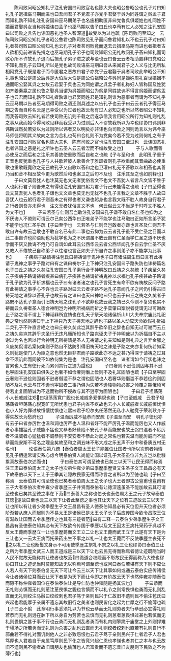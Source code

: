 <!-- { "loadSidebar": true } -->
　　陈司败问昭公知礼乎注孔安国曰司败官名也陈大夫也昭公鲁昭公也孔子对曰知礼孔子退揖巫马期而进也曰吾闻君子不党君子亦党乎君娶于呉为同姓谓之呉孟子君而知礼孰不知礼注孔安国曰巫马期弟子也名施相助匿非曰党鲁呉俱姬姓也礼同姓不婚而君娶呉女当称呉姬讳曰孟子也巫马期以告子曰丘也幸苟有过人必知之注孔安国曰以司败之言告也讳国恶礼也圣人智深道故受以为过也疏【陈司败问至知之　云陈司败问昭公知礼乎者昭公鲁君也陈司败见孔子而问鲁君知礼以不也云孔子对曰知礼者荅司败曰昭公稠知礼也云孔子对者荅司败竟而退去云揖巫马期而进也者揖者古人欲相见前进皆先揖之也巫马期孔子弟子也司败知昭公无礼故问孔子荅曰知礼而司败心所不许故孔子退而后揖孔子弟子进之欲与语也云曰吾云云者相助匿非曰党昭公不知礼而孔子云知礼所以是党也故司败语巫马期曰吾从来闻君子之人义与比无所私相阿党孔子既是君子而今匿君之恶故曰君子亦党乎云君娶于呉者司败此举昭公不知礼事也昭公是周公后呉是大伯后大伯是周公伯祖昭公与呉同是姬姓周礼百世婚姻不通而昭公娶其呉之女故云君娶于呉也云为同姓谓之呉孟子者礼称妇人皆称国及姓犹如齐姜秦嬴之属也鲁之娶呉当谓为呉姬而昭公为呉是同姓故讳不得言呉姬而谓呉孟子也云君而知礼孰不知礼者孰谁也君娶同姓君是知礼则谁为恶事者而谓为不知礼乎云巫马期以告者巫马期得司败之语还则具述之以告孔子也云子曰云云者孔子得巫马期之告而自称名云是己幸受以为过者也故云苟有过人必知之也所以然者昭公不知礼而我荅司败云知礼者若使司败无讥则千载之后遂承信我言用昭公所行为知礼则礼乱之事从我而始今得司败见非而我受以为过则后人不谬故我所以为幸也缪协曰讳则非讳斯诚然矣若受以为过则所以讳者又以明矣亦非讳也向司败之问则诡言以为讳今巫马师徒将明其义故向之言为合礼也苟曰合礼则不为党矣今若不受为过则何礼之有乎　注孔安国曰司败官名也陈大夫也　陈有司败之官也注孔安国曰至过也　云讳国恶礼也者讳国之恶是礼之所许也云圣人云云者湼而不缁故受之也】
　　子与人歌而善必使反之而后和之注乐其善故使重歌而后自和之也疏【子与至和也　此明孔子重于正音也反犹重也孔子与人共歌若彼人歌善合于雅颂者则孔子欲重闻其音曲故必使重歌也重歌既竟欣之无己故孔子又自歌以荅和之也卫瓘曰礼无不荅歌以和相荅也其善乃当和音不相反故今更为歌然后和也案卫之后句不及也　注乐其至之也如前释也】
　　子曰文莫吾犹人也注莫无也文无者犹俗言文不也文不吾犹人者言凡文皆不胜于人也躬行君子则吾未之有得也注孔安国曰躬为君子行己未能得之也疏【子曰至得也　云文莫吾犹人也者孔子谦也文文章也莫无也无犹不也孔子言我之文章不胜于人故曰吾犹人也云躬行君子则吾未之有得也者又谦也躬身也言我文既不胜人故身自行君子之行者则吾亦未得也　注文无者犹俗言文不也　何云俗云文不当是于时呼文不胜人为文不也】
　　子曰若圣与仁则吾岂敢注孔安国曰孔子谦不敢自名仁圣也抑为之不厌诲人不倦则可谓云尔己矣公西华曰正唯弟子不能学也注马融曰正如所言弟子犹不能学也况仁圣乎疏【子曰至学也　云若圣与仁则吾岂敢者亦谦也言圣及仁则吾不敢自许有故云岂敢也不敢自名已有此二事也云抑为云云者孔子虽不受仁圣之目而以此二事自许也抑语助也为犹学也为之不厌谓虽不敢云自有仁圣而学仁圣之道不厌也学而不厌又教诲不倦乃可自谓如此耳云公西华云云者公西华闻孔予自云学仁圣不厌又教人不倦故己自称弟子以往谘也言正如夫子所自许之事则弟子亦不能学为此事也】
　　子疾病子路请祷注苞氏曰祷祷请于鬼神也子曰有诸注周生烈曰言有此祷请于鬼神之事乎子路对曰有之诔曰祷尔于上下神只注孔安国曰子路失防也诔祷篇名也子曰丘之祷之久矣注孔安国曰孔子素行合于神明故曰丘祷之久矣疏【子疾至久矣　云子疾病子路请祷者疾甚曰病孔子疾甚也祷谓祈祷鬼神以求福也孔子疾甚故子路请于孔子欲为孔子祈求福也云子曰有诸者诸之也孔子言死生有命不欲有祷故反问子路有此祷请之事乎心不许也云子路对曰云云者子路不达孔子意闻孔子之问仍引得古旧祷天地之诔辞以荅孔子也故云有之诔曰也天曰神地曰只也云子曰丘之祷之久矣者子路既不达孔子意而引旧祷天地之诔孔子不欲非也故云我之祷已久今则不复须也实不祷而云久祷者圣人徳合神明岂为神明所祸病而祈之乎栾肇曰案説者徒谓无过可谢故止子路之请不谓上下神祗非所宜祷也在礼天子祭天地诸侯祈山川大夫奉宗庙此礼祀典之常也然则祷□于上下神只乃天子祷天地之辞也子路以圣人动应天命欲假礼祈福二灵孔子不许直言絶之也曰丘祷久矣此岂其辞乎欲卒旧之辞也自知无过可谢而云丘之祷久矣岂其辞乎夫圣行无违凡庸所知也子路岂诬夫子于神明哉以为祈福自不主以谢过为名也若以行合神明无所祷请是圣人无祷请之礼夫知如是则礼典之言弃金縢之义废矣侃谓若案何集则子路自不达防引得旧祷天地之诔是子路之失亦复何伤若如栾义则犹是使门人为臣之意也然无臣非君而子路欲此亦不达之甚乃得深于请祷之过耳幸不须讥此而同彼不如依何集为是也　注孔安国曰至名也　诔者谓如今行状也诔之言累也人生有徳行死而累列其行之迹为諡也】
　　子曰奢则不逊俭则固与其不逊也寜固注孔安国曰俱失之也奢不如俭奢则僭上俭则不及礼耳固陋也疏【子曰至寜固　云奢则不逊俭则固者不逊者僭滥不恭之谓也固陋也人若奢华则僭滥不恭若俭约则固陋不及礼也云与其不逊也寜固者二事乃俱为失若不逊陵物物必害之倾覆之期俄顷可待若止复固陋诚为不逮而物所不侵故与其不逊寜为固陋也】
　　子曰君子坦荡荡小人长戚戚注郑曰坦荡荡寛广貎也长戚戚多爱惧貎也疏【子曰至戚戚　云君子坦荡荡者坦荡荡心貎寛旷无所忧患也君子内省不疚故也云小人长戚戚者长戚戚恒忧惧也小人好为罪过故恒懐忧惧也江熙曰君子坦尔夷任荡然无私小人驰竞于荣利耿介于得失故长为愁府也】
　　子温而厉威不猛恭而安疏【子温至而安　明孔子徳也亦有云子曰者亦厉世也温和润也厉严也人温和者好不能严厉孔子温而能厉也又人作威者心事雄猛孔子威能不猛也又恭者好耸险不安孔子恭而能安也故王弼曰温者不厉厉者不温威者心猛猛者不威恭则不安安者不恭此对反之常名也若夫温而能厉威而不猛恭而能安斯不可名之理全矣故至和之调五味不形大成之乐五声不分中和备质五材无名也】
　　论语泰伯第八疏【泰伯者周太王长子能推位让国者也所以次前者物情见孔子栖遑常谓实系心虑今明泰伯贤人尚能让国以证孔子大圣虽位非九五岂以粃糠累真故泰伯次述而也】
　　子曰泰伯其可谓至徳也已矣三以天下让民无得而称焉注王肃曰泰伯周太王之太子也次弟仲雍少弟曰季歴季歴贤又生圣子文王昌昌必有天下故泰伯以天下三让于王季其让隠故民家无得而称言之者所以为至徳也疏【子曰至称焉　云泰伯其可谓至徳也已矣者泰伯周太王之长子也大王者即古公亶甫也亶甫有三子大者泰伯次者仲雍少者季歴三子并贤而泰伯有让徳深逺虽圣不能加故云其可谓至徳也已矣其至徳之事在下范曰泰善大之称也伯长也泰伯周太王之元子故号泰伯其徳逺故曰至也云三以天下让者此至徳之事也其让天下之位有三迹故云三以天下让也所以有让者少弟季歴生子文王昌昌有圣人徳泰伯知昌必有天位但升天位者必须阶渐若从庶人而起则为不易太王是诸侯已是太王长子长子后应传国今欲令昌取王位有渐故让国而去令季歴传之也其有三迹者范曰有二释一云泰伯少弟季歴生子文王昌昌有圣徳泰伯知其必有天下故欲令传国于季歴以及文王因太王病托采药于呉越不反太王薨而季歴立一让也季歴薨而文王立二让也文王薨而武王立于此遂有天下是为三让也又一云太王病而托采药出生不事之以礼一让也太王薨而不反使季歴主丧死不之以礼二让也断髪文身示不可用使季歴主祭礼不祭之以礼三让也缪协曰泰伯三让之所为者季歴文武三人而王道成是三以天下让也云民无得而称焉者徳让迹既隠当时人民不觉故无能称其让徳者也故范曰诡道合权隠而不彰故民无得而称乃大徳也缪协曰其让之迹诡当时莫能知故无以称焉可谓至徳也或问曰泰伯若堪有天下则不应让人若人有天下则泰伯复无天下可让今云三以天下让其事如何或通云泰伯实应传诸侯今让者诸侯位耳而云让天下者是为天下而让今即之有阶故云天下也然仲雍亦随泰伯而隠不称仲雍者国位在泰伯泰伯让是导仁防也仲雍随是扬其波也】
　　子曰恭而无礼则劳慎而无礼则葸注葸畏惧之貎也言慎而不以礼节之则常畏惧也勇而无礼则乱直而无礼则绞注马融曰绞绞刺也君子笃于亲则民兴于仁故旧不遗则民不偷注苞氏曰兴起也君能厚于亲属不遗忘其故旧行之美者也则民皆化之起为仁厚之行不偷薄也疏【子曰至不偷　此章明行事悉须礼以为节也云恭而无礼则劳者夫行恭逊必宜得礼则若恭而无礼则逊在牀下所以身自为劳苦也云慎而无礼则葸者葸畏惧过甚也若慎而无礼则畏惧之甚于事不行也云勇而无礼则乱者勇而有礼内则擎跪于庙堂之上外则捍难于壃场之所若勇而无礼则为杀害之乱也云直而无礼则绞者绞刺也直若有礼则自行不邪曲若不得礼对面讥刺他人之非必致怨恨也云君子笃于亲则民兴于仁者君子人君也笃厚也人君若自于亲属笃厚则民下化之皆竞兴起仁恩也孝悌也者其仁之本与也云故旧不遗则民不偷者故旧谓朋友也偷薄也人君富贵而不遗忘昔旧友朋则下民效之不为薄行也】
